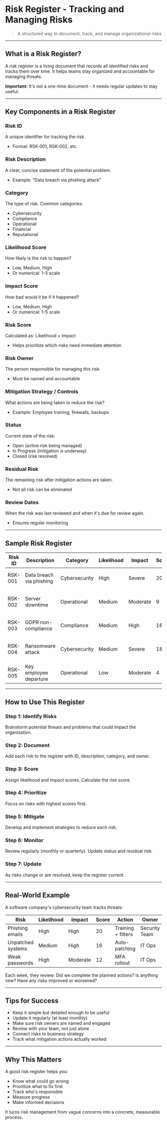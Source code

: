 # Risk Register - Tracking and Managing Risks

> A structured way to document, track, and manage organizational risks

---

## What is a Risk Register?

A risk register is a living document that records all identified risks and tracks them over time. It helps teams stay organized and accountable for managing threats.

**Important:** It's not a one-time document - it needs regular updates to stay useful.

---

## Key Components in a Risk Register

### Risk ID
A unique identifier for tracking the risk.
- Format: RSK-001, RSK-002, etc.

### Risk Description
A clear, concise statement of the potential problem.
- Example: "Data breach via phishing attack"

### Category
The type of risk. Common categories:
- Cybersecurity
- Compliance
- Operational
- Financial
- Reputational

### Likelihood Score
How likely is the risk to happen?
- Low, Medium, High
- Or numerical: 1-5 scale

### Impact Score
How bad would it be if it happened?
- Low, Medium, High
- Or numerical: 1-5 scale

### Risk Score
Calculated as: Likelihood × Impact
- Helps prioritize which risks need immediate attention

### Risk Owner
The person responsible for managing this risk.
- Must be named and accountable

### Mitigation Strategy / Controls
What actions are being taken to reduce the risk?
- Example: Employee training, firewalls, backups

### Status
Current state of the risk:
- Open (active risk being managed)
- In Progress (mitigation is underway)
- Closed (risk resolved)

### Residual Risk
The remaining risk after mitigation actions are taken.
- Not all risk can be eliminated

### Review Dates
When the risk was last reviewed and when it's due for review again.
- Ensures regular monitoring

---

## Sample Risk Register

| **Risk ID** | **Description** | **Category** | **Likelihood** | **Impact** | **Score** | **Mitigation** | **Owner** | **Status** | **Residual Risk** |
|---|---|---|---|---|---|---|---|---|---|
| RSK-001 | Data breach via phishing | Cybersecurity | High | Severe | 20 | Email filters, employee training | IT Security | Open | Medium |
| RSK-002 | Server downtime | Operational | Medium | Moderate | 9 | Cloud redundancy, maintenance schedule | IT Ops | In Progress | Low |
| RSK-003 | GDPR non-compliance | Compliance | Medium | High | 16 | Policy review, encryption, access control | Compliance Officer | Open | Medium |
| RSK-004 | Ransomware attack | Cybersecurity | Medium | Severe | 18 | Backup systems, endpoint protection | IT Security | Open | Medium |
| RSK-005 | Key employee departure | Operational | Low | Moderate | 4 | Cross-training, documentation | HR Manager | In Progress | Low |

---

## How to Use This Register

### Step 1: Identify Risks
Brainstorm potential threats and problems that could impact the organization.

### Step 2: Document
Add each risk to the register with ID, description, category, and owner.

### Step 3: Score
Assign likelihood and impact scores. Calculate the risk score.

### Step 4: Prioritize
Focus on risks with highest scores first.

### Step 5: Mitigate
Develop and implement strategies to reduce each risk.

### Step 6: Monitor
Review regularly (monthly or quarterly). Update status and residual risk.

### Step 7: Update
As risks change or are resolved, keep the register current.

---

## Real-World Example

A software company's cybersecurity team tracks threats:

| Risk | Likelihood | Impact | Score | Action | Owner | Status |
|------|-----------|--------|-------|--------|-------|--------|
| Phishing emails | High | High | 20 | Training + filters | Security Team | Open |
| Unpatched systems | Medium | High | 16 | Auto-patching | IT Ops | In Progress |
| Weak passwords | High | Moderate | 12 | MFA rollout | IT Ops | Open |

Each week, they review: Did we complete the planned actions? Is anything new? Have any risks improved or worsened?

---

## Tips for Success

- Keep it simple but detailed enough to be useful
- Update it regularly (at least monthly)
- Make sure risk owners are named and engaged
- Review with your team, not just alone
- Connect risks to business strategy
- Track what mitigation actions actually worked

---

## Why This Matters

A good risk register helps you:
- Know what could go wrong
- Prioritize what to fix first
- Track who's responsible
- Measure progress
- Make informed decisions

It turns risk management from vague concerns into a concrete, measurable process.
